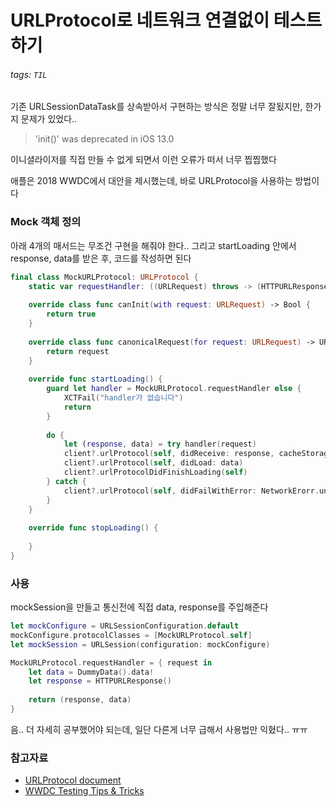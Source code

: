 # URLProtocol로 네트워크 연결없이 테스트하기

###### tags: `TIL`

기존 URLSessionDataTask를 상속받아서 구현하는 방식은 정말 너무 잘됬지만, 한가지 문제가 있었다..

> 'init()' was deprecated in iOS 13.0

이니셜라이저를 직접 만들 수 없게 되면서 이런 오류가 떠서 너무 찝찝했다

애플은 2018 WWDC에서 대안을 제시했는데, 바로 URLProtocol을 사용하는 방법이다


### Mock 객체 정의

아래 4개의 매서드는 무조건 구현을 해줘야 한다..
그리고 startLoading 안에서 response, data를 받은 후, 코드를 작성하면 된다

```swift
final class MockURLProtocol: URLProtocol {
    static var requestHandler: ((URLRequest) throws -> (HTTPURLResponse, Data))?
    
    override class func canInit(with request: URLRequest) -> Bool {
        return true
    }
    
    override class func canonicalRequest(for request: URLRequest) -> URLRequest {
        return request
    }
    
    override func startLoading() {
        guard let handler = MockURLProtocol.requestHandler else {
            XCTFail("handler가 없습니다")
            return
        }
        
        do {
            let (response, data) = try handler(request)
            client?.urlProtocol(self, didReceive: response, cacheStoragePolicy: .notAllowed)
            client?.urlProtocol(self, didLoad: data)
            client?.urlProtocolDidFinishLoading(self)
        } catch {
            client?.urlProtocol(self, didFailWithError: NetworkErorr.unknown)
        }
    }
    
    override func stopLoading() {
        
    }
}
```

### 사용
mockSession을 만들고 통신전에 직접 data, response를 주입해준다

```swift
let mockConfigure = URLSessionConfiguration.default
mockConfigure.protocolClasses = [MockURLProtocol.self]
let mockSession = URLSession(configuration: mockConfigure)

MockURLProtocol.requestHandler = { request in
    let data = DummyData().data!
    let response = HTTPURLResponse()
    
    return (response, data)
}
```

음.. 더 자세히 공부했어야 되는데, 일단 다른게 너무 급해서 사용법만 익혔다.. ㅠㅠ

### 참고자료
- [URLProtocol document](https://developer.apple.com/documentation/foundation/urlprotocol)
- [WWDC Testing Tips & Tricks](https://developer.apple.com/videos/play/wwdc2018/417/)
